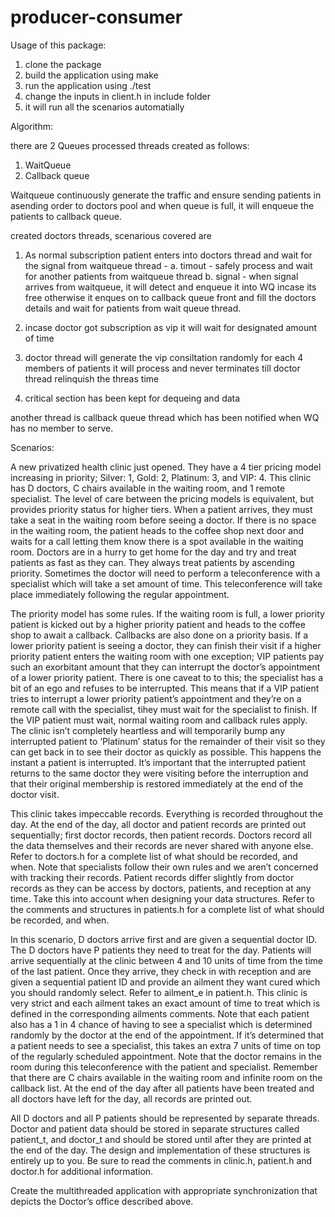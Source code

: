 # producer-consumer

Usage of this package:
1. clone the package
2. build the application using make
3. run the application using ./test
4. change the inputs in client.h in include folder
5. it will run all the scenarios automatially

Algorithm:

there are 2 Queues processed threads created as follows:
 1. WaitQueue
 2. Callback queue
 
Waitqueue continuously generate the traffic and ensure sending patients in asending order to doctors pool and when queue is full, it will enqueue the patients to callback queue.

created doctors threads, scenarious covered are
1. As normal subscription patient enters into doctors thread and wait for the signal from waitqueue thread - 
   a. timout - safely process and wait for another patients from waitqueue thread
   b. signal - when signal arrives from waitqueue, it will detect and enqueue it into WQ incase its free otherwise it enques on to callback queue front and fill the doctors details and wait for patients from wait queue thread.

2. incase doctor got subscription as vip it will wait for designated amount of time

3. doctor thread will generate the vip consiltation randomly for each 4 members of patients it will process and never terminates till doctor thread relinquish the threas time

4. critical section has been kept for dequeing and data

another thread is callback queue thread which has been notified when WQ has no member to serve.

Scenarios:

A new privatized health clinic just opened.  They have a 4 tier pricing model increasing in priority; Silver: 1, Gold: 2, Platinum: 3, and VIP: 4.  This clinic has D doctors, C chairs available in the waiting room, and 1 remote specialist.  The level of care between the pricing models is equivalent, but provides priority status for higher tiers.  When a patient arrives, they must take a seat in the waiting room before seeing a doctor.  If there is no space in the waiting room, the patient heads to the coffee shop next door and waits for a call letting them know there is a spot available in the waiting room.  Doctors are in a hurry to get home for the day and try and treat patients as fast as they can.  They always treat patients by ascending priority.  Sometimes the doctor will need to perform a teleconference with a specialist which will take a set amount of time.  This teleconference will take place immediately following the regular appointment.
 
The priority model has some rules.  If the waiting room is full, a lower priority patient is kicked out by  a higher priority patient and heads to the coffee shop to await a callback.  Callbacks are also done on a priority basis.  If a lower priority patient is seeing a doctor, they can finish their visit if a higher priority patient enters the waiting room with one exception; VIP patients pay such an exorbitant amount that they can interrupt the doctor’s appointment of a lower priority patient.  There is one caveat to to this; the specialist has a bit of an ego and refuses to be interrupted.  This means that if a VIP patient tries to interrupt a lower priority patient’s appointment and they’re on a remote call with the specialist, tihey must wait for the specialist to finish.  If the VIP patient must wait, normal waiting room and callback rules apply.  The clinic isn’t completely heartless and will temporarily bump any interrupted patient to ‘Platinum’ status for the remainder of their visit so they can get back in to see their doctor as quickly as possible.  This happens the instant a patient is interrupted.  It’s important that the interrupted patient returns to the same doctor they were visiting before the interruption and that their original membership is restored immediately at the end of the doctor visit.
 
This clinic takes impeccable records.  Everything is recorded throughout the day.  At the end of the day, all doctor and patient records are printed out sequentially; first doctor records, then patient records.  Doctors record all the data themselves and their records are never shared with anyone else.  Refer to doctors.h for a complete list of what should be recorded, and when.  Note that specialists follow their own rules and we aren’t concerned with tracking their records.  Patient records differ slightly from doctor records as they can be access by doctors, patients, and reception at any time.   Take this into account when designing your data structures.  Refer to the comments and structures in patients.h for a complete list of what should be recorded, and when.
 
In this scenario,  D doctors arrive first and are given a sequential doctor ID.  The D doctors have P patients they need to treat for the day.  Patients will arrive sequentially at the clinic between 4 and 10 units of time from the time of the last patient.  Once they arrive, they check in with reception and are given a sequential patient ID and provide an ailment they want cured which you should randomly select.  Refer to ailment_e in patient.h.  This clinic is very strict and each ailment takes an exact amount of time to treat which is defined in the corresponding ailments comments.  Note that each patient also has a 1 in 4 chance of having to see a specialist which is determined randomly by the doctor at the end of the appointment.  If it’s determined that a patient needs to see a specialist, this takes an extra 7 units of time on top of the regularly scheduled appointment.  Note that the doctor remains in the room during this teleconference with the patient and specialist.  Remember that there are C chairs available in the waiting room and infinite room on the callback list.  At the end of the day after all patients have been treated and all doctors have left for the day, all records are printed out.
 
All D doctors and all P patients should be represented by separate threads.  Doctor and patient data should be stored in separate structures called patient_t, and doctor_t and should be stored until after they are printed at the end of the day.   The design and implementation of these structures is entirely up to you.  Be sure to read the comments in clinic.h, patient.h and doctor.h for additional information.
 
Create the multithreaded application with appropriate synchronization that depicts the Doctor’s office described above.



